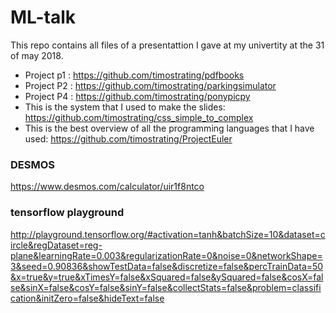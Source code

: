 # ML-talk

This repo contains all files of a presentattion I gave at my univertity at the 31 of may 2018.

- Project p1 : https://github.com/timostrating/pdfbooks
- Project P2 : https://github.com/timostrating/parkingsimulator
- Project P4 : https://github.com/timostrating/ponypicpy
- This is the system that I used to make the slides: https://github.com/timostrating/css_simple_to_complex
- This is the best overview of all the programming languages that I have used: https://github.com/timostrating/ProjectEuler

### DESMOS 
https://www.desmos.com/calculator/uir1f8ntco

### tensorflow playground
http://playground.tensorflow.org/#activation=tanh&batchSize=10&dataset=circle&regDataset=reg-plane&learningRate=0.003&regularizationRate=0&noise=0&networkShape=3&seed=0.90836&showTestData=false&discretize=false&percTrainData=50&x=true&y=true&xTimesY=false&xSquared=false&ySquared=false&cosX=false&sinX=false&cosY=false&sinY=false&collectStats=false&problem=classification&initZero=false&hideText=false

